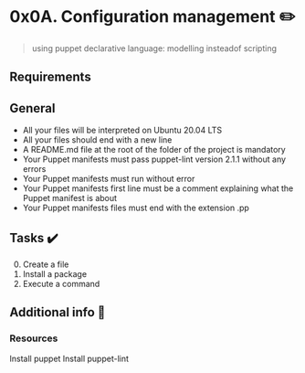 # 0x0A. Configuration management :pencil2:
> using puppet declarative language: modelling insteadof scripting

## Requirements

## General
* All your files will be interpreted on Ubuntu 20.04 LTS
* All your files should end with a new line
* A README.md file at the root of the folder of the project is mandatory
* Your Puppet manifests must pass puppet-lint version 2.1.1 without any errors
* Your Puppet manifests must run without error
* Your Puppet manifests first line must be a comment explaining what the Puppet manifest is about
* Your Puppet manifests files must end with the extension .pp

## Tasks :heavy_check_mark:
0. Create a file
1. Install a package
2. Execute a command

## Additional info :construction:
### Resources
Install puppet
Install puppet-lint
